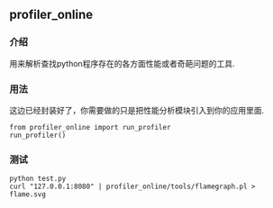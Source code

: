 ## profiler_online

### 介绍
用来解析查找python程序存在的各方面性能或者奇葩问题的工具.

### 用法
这边已经封装好了，你需要做的只是把性能分析模块引入到你的应用里面.
```
from profiler_online import run_profiler
run_profiler()
```

### 测试

```
python test.py
curl "127.0.0.1:8080" | profiler_online/tools/flamegraph.pl > flame.svg
```
